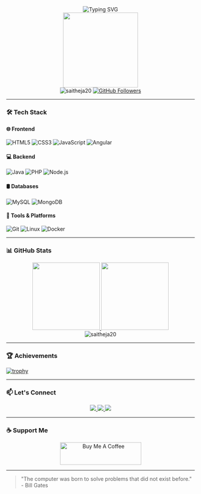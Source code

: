 <div align="center">
  <img src="https://readme-typing-svg.herokuapp.com?font=Fira+Code&pause=1000&color=red&center=true&vCenter=true&width=435&lines=Hi+%F0%9F%91%8B%2C+I'm+Saitheja+Komalla;Full+Stack+Web+Developer;Open-Source+Enthusiast;Tech+Explorer" alt="Typing SVG" />
</div>

<div align="center">
  <img src="https://media.tenor.com/rePDfDWO3XoAAAAd/hacking.gif" width="200" height="200"/>
  <br>
  <img src="https://komarev.com/ghpvc/?username=saitheja20&label=Profile%20views&color=0e75b6&style=flat" alt="saitheja20" /> 
  <a href="https://github.com/saitheja20?tab=followers">
    <img src="https://img.shields.io/github/followers/saitheja20?label=Followers&style=social" alt="GitHub Followers"/>
  </a>
</div>

---

### 🛠️ Tech Stack

#### 🌐 Frontend
![HTML5](https://img.shields.io/badge/-HTML5-E34F26?style=flat-square&logo=html5&logoColor=white)
![CSS3](https://img.shields.io/badge/-CSS3-1572B6?style=flat-square&logo=css3)
![JavaScript](https://img.shields.io/badge/-JavaScript-F7DF1E?style=flat-square&logo=javascript&logoColor=black)
![Angular](https://img.shields.io/badge/-Angular-DD0031?style=flat-square&logo=angular)

#### 💻 Backend
![Java](https://img.shields.io/badge/-Java-007396?style=flat-square&logo=java)
![PHP](https://img.shields.io/badge/-PHP-777BB4?style=flat-square&logo=php&logoColor=white)
![Node.js](https://img.shields.io/badge/-Node.js-339933?style=flat-square&logo=node.js&logoColor=white)

#### 🛢️ Databases
![MySQL](https://img.shields.io/badge/-MySQL-4479A1?style=flat-square&logo=mysql&logoColor=white)
![MongoDB](https://img.shields.io/badge/-MongoDB-47A248?style=flat-square&logo=mongodb&logoColor=white)

#### 🧰 Tools & Platforms
![Git](https://img.shields.io/badge/-Git-F05032?style=flat-square&logo=git&logoColor=white)
![Linux](https://img.shields.io/badge/-Linux-FCC624?style=flat-square&logo=linux&logoColor=black)
![Docker](https://img.shields.io/badge/-Docker-2496ED?style=flat-square&logo=docker&logoColor=white)

---

### 📊 GitHub Stats

<div align="center">
  <a href="https://github.com/saitheja20">
    <img height="180em" src="https://github-readme-stats.vercel.app/api?username=saitheja20&show_icons=true&theme=dark&include_all_commits=true&count_private=true"/>
    <img height="180em" src="https://github-readme-stats.vercel.app/api/top-langs/?username=saitheja20&layout=compact&langs_count=8&theme=dark"/>
  </a>
</div>

<div align="center">
  <img src="https://github-readme-streak-stats.herokuapp.com/?user=saitheja20&theme=dark" alt="saitheja20" />
</div>

---

### 🏆 Achievements
[![trophy](https://github-profile-trophy.vercel.app/?username=saitheja20&theme=onedark&row=2&column=4)](https://github.com/ryo-ma/github-profile-trophy)

---

### 📫 Let's Connect
<div align="center">
  <a href="https://instagram.com/_i.teja_" target="_blank">
    <img src="https://img.shields.io/badge/Instagram-E4405F?style=for-the-badge&logo=instagram&logoColor=white"/>
  </a>
  <a href="mailto:komallasaiteja@gmail.com">
    <img src="https://img.shields.io/badge/Gmail-D14836?style=for-the-badge&logo=gmail&logoColor=white"/>
  </a>
  <a href="https://www.linkedin.com/in/yourprofile" target="_blank">
    <img src="https://img.shields.io/badge/LinkedIn-0077B5?style=for-the-badge&logo=linkedin&logoColor=white"/>
  </a>
</div>

---

### ☕ Support Me
<div align="center">
  <a href="https://www.buymeacoffee.com/saitheja">
    <img src="https://cdn.buymeacoffee.com/buttons/v2/default-yellow.png" alt="Buy Me A Coffee" height="60" width="217">
  </a>
</div>

---

> "The computer was born to solve problems that did not exist before." - Bill Gates
